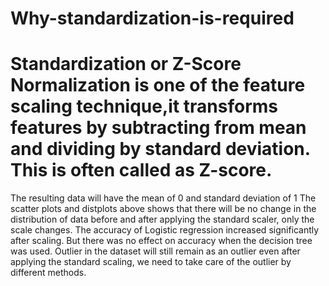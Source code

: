 # Why-standardization-is-required
# Standardization or Z-Score Normalization is one of the feature scaling technique,it transforms features by subtracting from mean and dividing by standard deviation. This is often called as Z-score.
The resulting data will have the mean of 0 and standard deviation of 1
The scatter plots and distplots above shows that there will be no change in the distribution of data before and after applying the standard scaler, only the scale changes.
The accuracy of Logistic regression increased significantly after scaling.
But there was no effect on accuracy when the decision tree was used.
Outlier in the dataset will still remain as an outlier even after applying the standard scaling, we need to take care of the outlier by different methods.
